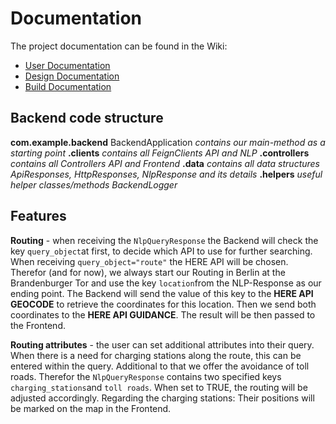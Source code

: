 # Documentation
The project documentation can be found in the Wiki:

* [User Documentation](https://github.com/amosproj/amos2021ws01-geo-data-search/wiki/User-Documentation)
* [Design Documentation](https://github.com/amosproj/amos2021ws01-geo-data-search/wiki/Design-Documentation)
* [Build Documentation](https://github.com/amosproj/amos2021ws01-geo-data-search/wiki/Build-Documentation)



## Backend code structure

**com.example.backend**
	BackendApplication
		_contains our main-method as a starting point_
	**.clients**
		_contains all FeignClients_
		_API and NLP_
	**.controllers**
		_contains all Controllers_
		_API and Frontend_
	**.data**
		_contains all data structures_
		_ApiResponses, HttpResponses, NlpResponse and its details_
	**.helpers**
		_useful helper classes/methods_
		_BackendLogger_

## Features
**Routing** - when receiving the `NlpQueryResponse` the Backend will check the key `query_object`at first, to decide which API to use for further searching. When receiving `query_object="route"` the HERE API will be chosen. Therefor (and for now), we always start our Routing in Berlin at the Brandenburger Tor and use the key `location`from the NLP-Response as our ending point. The Backend will send the value of this key to the **HERE API GEOCODE** to retrieve the coordinates for this location. Then we send both coordinates to the **HERE API GUIDANCE**. The result will be then passed to the Frontend.

**Routing attributes** - the user can set additional attributes into their query. When there is a need for charging stations along the route, this can be entered within the query. Additional to that we offer the avoidance of toll roads. Therefor the `NlpQueryResponse` contains two specified keys `charging_stations`and `toll roads`. When set to TRUE, the routing will be adjusted accordingly. Regarding the charging stations: Their positions will be marked on the map in the Frontend.
